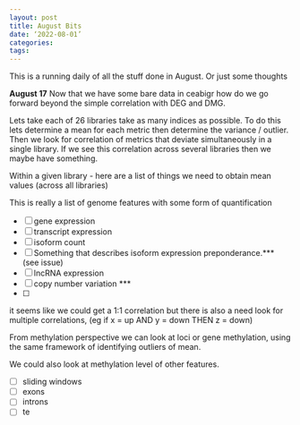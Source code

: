 ```yaml
---
layout: post
title: August Bits
date: ‘2022-08-01’
categories:
tags:
---
```


This is a running daily of all the stuff done in August.
Or just some thoughts


**August 17**
Now that we have some bare data in ceabigr how do we go forward beyond the simple correlation with DEG and DMG.

Lets take each of 26 libraries take as many indices as possible. To do this lets determine a mean for each metric then determine the variance / outlier. Then we look for correlation of metrics that deviate simultaneously in a single library. If we see this correlation across several libraries then we maybe have something.  

Within a given library - here are a list of things we need to obtain mean values (across all libraries)

This is really a list of genome features with some form of quantification

-[ ] gene expression     
-[ ] transcript expression    
-[ ] isoform count     
-[ ] Something that describes isoform expression preponderance.*** (see issue)    
-[ ] lncRNA expression    
-[ ] copy number variation ***    
-[ ]     


it seems like we could get a 1:1 correlation but there is also a need look for multiple correlations, (eg if x = up AND y = down THEN z = down)


From methylation perspective we can look at loci or gene methylation, using the same framework of identifying outliers of mean.

We could also look at methylation level of other features.
-[ ] sliding windows    
-[ ] exons    
-[ ] introns    
-[ ] te    
